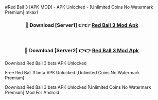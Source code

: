#Red Ball 3 [APK-MOD] - APK Unlocked - [Unlimited Coins No Watermark Premium] mkax1



<div align="center">

<h3>🔴 Download [Server1] 👉👉 <a href="https://momento.my/?title=Red_Ball_3">Red Ball 3 Mod Apk</a></h3><br>

<h3>🔴 Download [Server2] 👉👉 <a href="https://momento.my/?title=Red_Ball_3">Red Ball 3 Mod Apk</a></h3>
</div>



Download Red Ball 3 beta APK Unlocked

Free Red Ball 3 beta APK Unlocked [Unlimited Coins No Watermark Premium]

Download Red Ball 3 beta APK Unlocked [Unlimited Coins No Watermark Premium] Mod For Android
